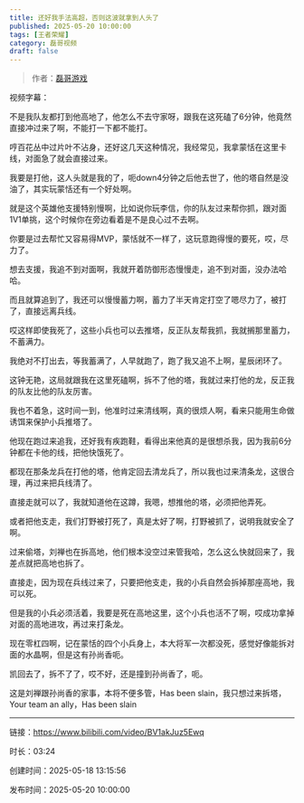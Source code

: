 ```yaml
---
title: 还好我手法高超，否则这波就拿到人头了
published: 2025-05-20 10:00:00
tags: [王者荣耀]
category: 磊哥视频
draft: false
---
```



> 作者：[磊哥游戏](https://space.bilibili.com/268941858)

视频字幕：

不是我队友都打到他高地了，他怎么不去守家呀，跟我在这死磕了6分钟，他竟然直接冲过来了啊，不能打一下都不能打。

哼百花丛中过片叶不沾身，还好这几天这种情况，我经常见，我拿蒙恬在这里卡线，对面急了就会直接过来。

我要是打他，这人头就是我的了，呃down4分钟之后他去世了，他的塔自然是没油了，其实玩蒙恬还有一个好处啊。

就是这个英雄他支援特别慢啊，比如说你玩李信，你的队友过来帮你抓，跟对面1V1单挑，这个时候你在旁边看着是不是良心过不去啊。

你要是过去帮忙又容易得MVP，蒙恬就不一样了，这玩意跑得慢的要死，哎，尽力了。

想去支援，我追不到对面啊，我就开着防御形态慢慢走，追不到对面，没办法哈哈。

而且就算追到了，我还可以慢慢蓄力啊，蓄力了半天肯定打空了嗯尽力了，被打了，直接远离兵线。

哎这样即使我死了，这些小兵也可以去推塔，反正队友帮我抓，我就搁那里蓄力，不蓄满力。

我绝对不打出去，等我蓄满了，人早就跑了，跑了我又追不上啊，星辰闭环了。

这钟无艳，这局就跟我在这里死磕啊，拆不了他的塔，我就过来打他的龙，反正我的队友比他的队友厉害。

我也不着急，这时间一到，他准时过来清线啊，真的很烦人啊，看来只能用生命做诱饵来保护小兵推塔了。

他现在跑过来追我，还好我有疾跑鞋，看得出来他真的是很想杀我，因为我前6分钟都在卡他的线，把他快饿死了。

都现在那条龙兵在打他的塔，他肯定回去清龙兵了，所以我也过来清条龙，这很合理，再过来把兵线清了。

直接走就可以了，我就知道他在这蹲，我嗯，想推他的塔，必须把他弄死。

或者把他支走，我们打野被打死了，真是太好了啊，打野被抓了，说明我就安全了啊。

过来偷塔，刘禅也在拆高地，他们根本没空过来管我哈，怎么这么快就回来了，我差点就把高地也拆了。

直接走，因为现在兵线过来了，只要把他支走，我的小兵自然会拆掉那座高地，我可以死。

但是我的小兵必须活着，我要是死在高地这里，这个小兵也活不了啊，哎成功拿掉对面的高地进攻，再过来打条龙。

现在零杠四啊，记在蒙恬的四个小兵身上，本大将军一次都没死，感觉好像能拆对面的水晶啊，但是这有孙尚香呃。

凯回去了，拆不了了，哎不好，还是撞到孙尚香了，呃。

这是刘禅跟孙尚香的家事，本将不便多管，Has been slain，我只想过来拆塔，Your team an ally，Has been slain

---

链接：https://www.bilibili.com/video/BV1akJuz5Ewq

时长：03:24

创建时间：2025-05-18 13:15:56

发布时间：2025-05-20 10:00:00
